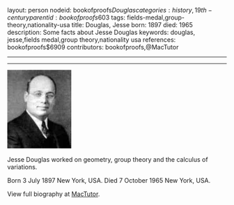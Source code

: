layout: person
nodeid: bookofproofs$Douglas
categories: history,19th-century
parentid: bookofproofs$603
tags: fields-medal,group-theory,nationality-usa
title: Douglas, Jesse
born: 1897
died: 1965
description: Some facts about Jesse Douglas
keywords: douglas, jesse,fields medal,group theory,nationality usa
references: bookofproofs$6909
contributors: bookofproofs,@MacTutor

---


---

![Douglas.jpg](https://github.com/bookofproofs/bookofproofs.github.io/blob/main/_sources/_assets/images/portraits/Douglas.jpg?raw=true)

Jesse Douglas worked on geometry, group theory and the calculus of variations.

Born 3 July 1897 New York, USA. Died 7 October 1965 New York, USA.


View full biography at [MacTutor](https://mathshistory.st-andrews.ac.uk/Biographies/Douglas/).